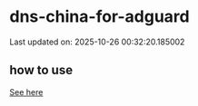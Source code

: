 # dns-china-for-adguard

Last updated on: 2025-10-26 00:32:20.185002

## how to use

[See here](https://github.com/AdguardTeam/AdGuardHome/wiki/Configuration#upstreams-from-file)